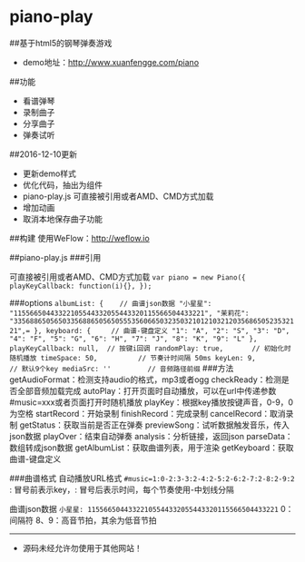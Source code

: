 piano-play
==========

##基于html5的钢琴弹奏游戏

- demo地址：http://www.xuanfengge.com/piano


##功能

- 看谱弹琴
- 录制曲子
- 分享曲子
- 弹奏试听

##2016-12-10更新
- 更新demo样式
- 优化代码，抽出为组件
- piano-play.js 可直接被引用或者AMD、CMD方式加载
- 增加动画
- 取消本地保存曲子功能

##构建
使用WeFlow：http://weflow.io

##piano-play.js
###引用

可直接被引用或者AMD、CMD方式加载
`
	var piano = new Piano({
		playKeyCallback: function(i){},
	});
`

###options
`
	albumList: {	// 曲谱json数据
		"小星星": "11556650443322105544332055443320115566504433221",
		"茉莉花": "33568865056503356886505650555356066503235032101210321203568650523532121",=
	},
	keyboard: {		// 曲谱-键盘定义
		"1": "A",
		"2": "S",
		"3": "D",
		"4": "F",
		"5": "G",
		"6": "H",
		"7": "J",
		"8": "K",
		"9": "L"
	},
	playKeyCallback: null,	// 按键i回调
	randomPlay: true,		// 初始化时随机播放
	timeSpace: 50,			// 节奏计时间隔 50ms
	keyLen: 9,				// 默认9个key
	mediaSrc: ''         // 音频路径前缀
`
###方法
getAudioFormat：检测支持audio的格式，mp3或者ogg
checkReady：检测是否全部音频加载完成
autoPlay：打开页面时自动播放，可以在url中传递参数#music=xxx或者页面打开时随机播放
playKey：根据key播放按键声音，0-9，0为空格
startRecord：开始录制
finishRecord：完成录制
cancelRecord：取消录制
getStatus：获取当前是否正在弹奏
previewSong：试听数据触发音乐，传入json数据
playOver：结束自动弹奏
analysis：分析链接，返回json
parseData：数组转成json数据
getAlbumList：获取曲谱列表，用于渲染
getKeyboard：获取曲谱-键盘定义

###曲谱格式
自动播放URL格式
`#music=1:0-2:3-3:2-4:2-5:2-6:2-7:2-8:2-9:2`
: 冒号前表示key，: 冒号后表示时间，每个节奏使用-中划线分隔

曲谱json数据
`小星星: 11556650443322105544332055443320115566504433221`
0：间隔符
8、9：高音节拍，其余为低音节拍

-------------------
 * 源码未经允许勿使用于其他网站！